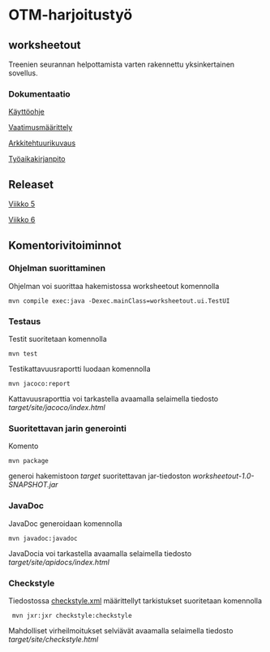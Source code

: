 # OTM-harjoitustyö

## worksheetout
Treenien seurannan helpottamista varten rakennettu yksinkertainen sovellus.

### Dokumentaatio

[Käyttöohje](https://github.com/sainikumara/otm-harjoitustyo/blob/master/worksheetout/documentation/kayttoohje.md)

[Vaatimusmäärittely](https://github.com/sainikumara/otm-harjoitustyo/blob/master/worksheetout/documentation/vaatimusmaarittely.md)

[Arkkitehtuurikuvaus](https://github.com/sainikumara/otm-harjoitustyo/blob/master/worksheetout/documentation/arkkitehtuuri.md)

[Työaikakirjanpito](https://github.com/sainikumara/otm-harjoitustyo/blob/master/worksheetout/documentation/tuntikirjanpito.md)

## Releaset

[Viikko 5](https://github.com/sainikumara/otm-harjoitustyo/releases/tag/v0.1-alpha)

[Viikko 6](https://github.com/sainikumara/otm-harjoitustyo/releases/tag/v0.2-alpha)

## Komentorivitoiminnot

### Ohjelman suorittaminen
Ohjelman voi suorittaa hakemistossa worksheetout komennolla
```
mvn compile exec:java -Dexec.mainClass=worksheetout.ui.TestUI
```

### Testaus

Testit suoritetaan komennolla

```
mvn test
```

Testikattavuusraportti luodaan komennolla

```
mvn jacoco:report
```

Kattavuusraporttia voi tarkastella avaamalla selaimella tiedosto _target/site/jacoco/index.html_

### Suoritettavan jarin generointi

Komento

```
mvn package
```

generoi hakemistoon _target_ suoritettavan jar-tiedoston _worksheetout-1.0-SNAPSHOT.jar_

### JavaDoc

JavaDoc generoidaan komennolla

```
mvn javadoc:javadoc
```

JavaDocia voi tarkastella avaamalla selaimella tiedosto _target/site/apidocs/index.html_

### Checkstyle

Tiedostossa [checkstyle.xml](https://github.com/sainikumara/otm-harjoitustyo/blob/master/worksheetout/checkstyle.xml) määrittellyt tarkistukset suoritetaan komennolla

```
 mvn jxr:jxr checkstyle:checkstyle
```

Mahdolliset virheilmoitukset selviävät avaamalla selaimella tiedosto _target/site/checkstyle.html_
